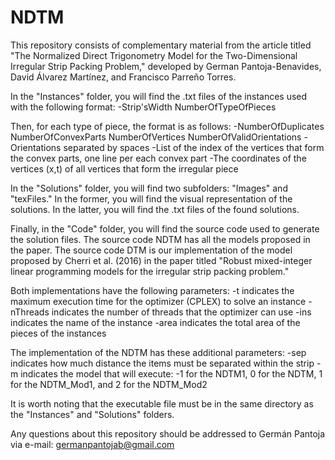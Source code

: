 # NDTM

This repository consists of complementary material from the article titled "The Normalized Direct Trigonometry Model for the Two-Dimensional Irregular Strip Packing Problem," developed by German Pantoja-Benavides, David Álvarez Martínez, and Francisco Parreño Torres.

In the "Instances" folder, you will find the .txt files of the instances used with the following format:
-Strip'sWidth NumberOfTypeOfPieces

Then, for each type of piece, the format is as follows:
-NumberOfDuplicates NumberOfConvexParts NumberOfVertices NumberOfValidOrientations
-Orientations separated by spaces
-List of the index of the vertices that form the convex parts, one line per each convex part
-The coordinates of the vertices (x,t) of all vertices that form the irregular piece

In the "Solutions" folder, you will find two subfolders: "Images" and "texFiles." In the former, you will find the visual representation of the solutions. In the latter, you will find the .txt files of the found solutions.

Finally, in the "Code" folder, you will find the source code used to generate the solution files. The source code NDTM has all the models proposed in the paper. The source code DTM is our implementation of the model proposed by Cherri et al. (2016) in the paper titled "Robust mixed-integer linear programming models for the irregular strip packing problem."

Both implementations have the following parameters:
-t indicates the maximum execution time for the optimizer (CPLEX) to solve an instance
-nThreads indicates the number of threads that the optimizer can use
-ins indicates the name of the instance
-area indicates the total area of the pieces of the instances

The implementation of the NDTM has these additional parameters:
-sep indicates how much distance the items must be separated within the strip
-m indicates the model that will execute: -1 for the NDTM1, 0 for the NDTM, 1 for the NDTM_Mod1, and 2 for the NDTM_Mod2

It is worth noting that the executable file must be in the same directory as the "Instances" and "Solutions" folders.

Any questions about this repository should be addressed to Germán Pantoja via e-mail: germanpantojab@gmail.com
